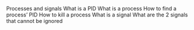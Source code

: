 Processes and signals
What is a PID
What is a process
How to find a process’ PID
How to kill a process
What is a signal
What are the 2 signals that cannot be ignored
